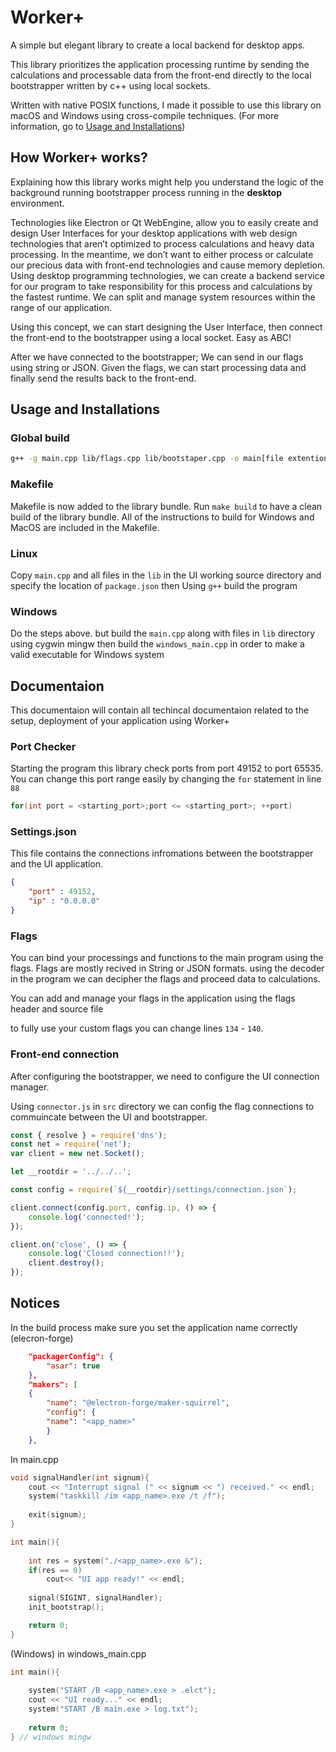 # Worker+
A simple but elegant library to create a local backend for desktop apps.

This library prioritizes the application processing runtime by sending the calculations and processable data from the front-end directly to the local bootstrapper written by c++ using local sockets.

Written with native POSIX functions, I made it possible to use this library on macOS and Windows using cross-compile techniques. (For more information, go to [Usage and Installations](#usage-and-installations))

## How Worker+ works?
Explaining how this library works might help you understand the logic of the background running bootstrapper process running in the **desktop** environment.

Technologies like Electron or Qt WebEngine, allow you to easily create and design User Interfaces for your desktop applications with web design technologies that aren’t optimized to process calculations and heavy data processing. In the meantime, we don’t want to either process or calculate our precious data with front-end technologies and cause memory depletion. Using desktop programming technologies, we can create a backend service for our program to take responsibility for this process and calculations by the fastest runtime. We can split and manage system resources within the range of our application.

Using this concept, we can start designing the User Interface, then connect the front-end to the bootstrapper using a local socket. Easy as ABC!

After we have connected to the bootstrapper; We can send in our flags using string or JSON. Given the flags, we can start processing data and finally send the results back to the front-end.


## Usage and Installations
### Global build
``` bash
g++ -g main.cpp lib/flags.cpp lib/bootstaper.cpp -o main[file extention according to the specified OS] -mwindows
```

### Makefile
Makefile is now added to the library bundle.
Run ```make build``` to have a clean build of the library bundle.
All of the instructions to build for Windows and MacOS are included in the Makefile.

### Linux
Copy ```main.cpp``` and all files in the ```lib``` in the UI working source directory and specify the location of ```package.json``` then Using ```g++``` build the program

### Windows
Do the steps above. but build the ```main.cpp``` along with files in ```lib``` directory using cygwin mingw then build the ```windows_main.cpp``` in order to make a valid executable for Windows system

## Documentaion
This documentaion will contain all techincal documentaion related to the setup, deployment of your application using Worker+

### Port Checker
Starting the program this library check ports from port 49152 to port 65535.
You can change this port range easily by changing the ```for``` statement in line ```88```

```cpp
for(int port = <starting_port>;port <= <starting_port>; ++port)
```

### Settings.json
This file contains the connections infromations between the bootstrapper and the UI application.

```JSON
{
	"port" : 49152,
	"ip" : "0.0.0.0"
}
```

### Flags

You can bind your processings and functions to the main program using the flags.
Flags are mostly recived in String or JSON formats. using the decoder in the program we can decipher the flags and proceed data to calculations.

You can add and manage your flags in the application using the flags header and source file

to fully use your custom flags you can change lines ```134``` - ```140```.

### Front-end connection
After configuring the bootstrapper, we need to configure the UI connection manager.

Using ```connector.js``` in ```src``` directory we can config the flag connections to commuincate between the UI and bootstrapper.

```js
const { resolve } = require('dns');
const net = require('net');
var client = new net.Socket();

let __rootdir = '../../..';

const config = require(`${__rootdir}/settings/connection.json`);

client.connect(config.port, config.ip, () => {
    console.log('connected!');
});

client.on('close', () => {
    console.log('Closed connection!!');
    client.destroy();
});
```

## Notices
In the build process make sure you set the application name correctly (elecron-forge)

```JSON
    "packagerConfig": {
        "asar": true
    },
    "makers": [
    {
        "name": "@electron-forge/maker-squirrel",
        "config": {
        "name": "<app_name>"
        }
    },
```

In main.cpp
```cpp
void signalHandler(int signum){
    cout << "Interrupt signal (" << signum << ") received." << endl;
    system("taskkill /im <app_name>.exe /t /f");
    
    exit(signum);
}

int main(){
		
	int res = system("./<app_name>.exe &");
	if(res == 0)
		cout<< "UI app ready!" << endl;
    
    signal(SIGINT, signalHandler);
    init_bootstrap();

    return 0;
}
```

(Windows) in windows_main.cpp
```cpp
int main(){
	
	system("START /B <app_name>.exe > .elct");
	cout << "UI ready..." << endl;
	system("START /B main.exe > log.txt");
	
	return 0;
} // windows mingw
```